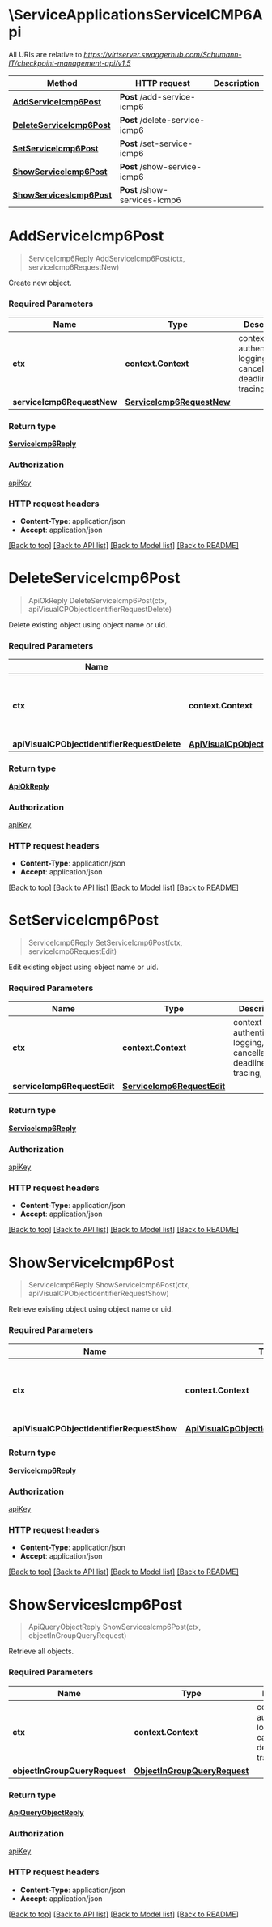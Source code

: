 # \ServiceApplicationsServiceICMP6Api

All URIs are relative to *https://virtserver.swaggerhub.com/Schumann-IT/checkpoint-management-api/v1.5*

Method | HTTP request | Description
------------- | ------------- | -------------
[**AddServiceIcmp6Post**](ServiceApplicationsServiceICMP6Api.md#AddServiceIcmp6Post) | **Post** /add-service-icmp6 | 
[**DeleteServiceIcmp6Post**](ServiceApplicationsServiceICMP6Api.md#DeleteServiceIcmp6Post) | **Post** /delete-service-icmp6 | 
[**SetServiceIcmp6Post**](ServiceApplicationsServiceICMP6Api.md#SetServiceIcmp6Post) | **Post** /set-service-icmp6 | 
[**ShowServiceIcmp6Post**](ServiceApplicationsServiceICMP6Api.md#ShowServiceIcmp6Post) | **Post** /show-service-icmp6 | 
[**ShowServicesIcmp6Post**](ServiceApplicationsServiceICMP6Api.md#ShowServicesIcmp6Post) | **Post** /show-services-icmp6 | 


# **AddServiceIcmp6Post**
> ServiceIcmp6Reply AddServiceIcmp6Post(ctx, serviceIcmp6RequestNew)


Create new object.

### Required Parameters

Name | Type | Description  | Notes
------------- | ------------- | ------------- | -------------
 **ctx** | **context.Context** | context for authentication, logging, cancellation, deadlines, tracing, etc.
  **serviceIcmp6RequestNew** | [**ServiceIcmp6RequestNew**](ServiceIcmp6RequestNew.md)|  | 

### Return type

[**ServiceIcmp6Reply**](ServiceIcmp6Reply.md)

### Authorization

[apiKey](../README.md#apiKey)

### HTTP request headers

 - **Content-Type**: application/json
 - **Accept**: application/json

[[Back to top]](#) [[Back to API list]](../README.md#documentation-for-api-endpoints) [[Back to Model list]](../README.md#documentation-for-models) [[Back to README]](../README.md)

# **DeleteServiceIcmp6Post**
> ApiOkReply DeleteServiceIcmp6Post(ctx, apiVisualCPObjectIdentifierRequestDelete)


Delete existing object using object name or uid.

### Required Parameters

Name | Type | Description  | Notes
------------- | ------------- | ------------- | -------------
 **ctx** | **context.Context** | context for authentication, logging, cancellation, deadlines, tracing, etc.
  **apiVisualCPObjectIdentifierRequestDelete** | [**ApiVisualCpObjectIdentifierRequestDelete**](ApiVisualCpObjectIdentifierRequestDelete.md)|  | 

### Return type

[**ApiOkReply**](ApiOkReply.md)

### Authorization

[apiKey](../README.md#apiKey)

### HTTP request headers

 - **Content-Type**: application/json
 - **Accept**: application/json

[[Back to top]](#) [[Back to API list]](../README.md#documentation-for-api-endpoints) [[Back to Model list]](../README.md#documentation-for-models) [[Back to README]](../README.md)

# **SetServiceIcmp6Post**
> ServiceIcmp6Reply SetServiceIcmp6Post(ctx, serviceIcmp6RequestEdit)


Edit existing object using object name or uid.

### Required Parameters

Name | Type | Description  | Notes
------------- | ------------- | ------------- | -------------
 **ctx** | **context.Context** | context for authentication, logging, cancellation, deadlines, tracing, etc.
  **serviceIcmp6RequestEdit** | [**ServiceIcmp6RequestEdit**](ServiceIcmp6RequestEdit.md)|  | 

### Return type

[**ServiceIcmp6Reply**](ServiceIcmp6Reply.md)

### Authorization

[apiKey](../README.md#apiKey)

### HTTP request headers

 - **Content-Type**: application/json
 - **Accept**: application/json

[[Back to top]](#) [[Back to API list]](../README.md#documentation-for-api-endpoints) [[Back to Model list]](../README.md#documentation-for-models) [[Back to README]](../README.md)

# **ShowServiceIcmp6Post**
> ServiceIcmp6Reply ShowServiceIcmp6Post(ctx, apiVisualCPObjectIdentifierRequestShow)


Retrieve existing object using object name or uid.

### Required Parameters

Name | Type | Description  | Notes
------------- | ------------- | ------------- | -------------
 **ctx** | **context.Context** | context for authentication, logging, cancellation, deadlines, tracing, etc.
  **apiVisualCPObjectIdentifierRequestShow** | [**ApiVisualCpObjectIdentifierRequestShow**](ApiVisualCpObjectIdentifierRequestShow.md)|  | 

### Return type

[**ServiceIcmp6Reply**](ServiceIcmp6Reply.md)

### Authorization

[apiKey](../README.md#apiKey)

### HTTP request headers

 - **Content-Type**: application/json
 - **Accept**: application/json

[[Back to top]](#) [[Back to API list]](../README.md#documentation-for-api-endpoints) [[Back to Model list]](../README.md#documentation-for-models) [[Back to README]](../README.md)

# **ShowServicesIcmp6Post**
> ApiQueryObjectReply ShowServicesIcmp6Post(ctx, objectInGroupQueryRequest)


Retrieve all objects.

### Required Parameters

Name | Type | Description  | Notes
------------- | ------------- | ------------- | -------------
 **ctx** | **context.Context** | context for authentication, logging, cancellation, deadlines, tracing, etc.
  **objectInGroupQueryRequest** | [**ObjectInGroupQueryRequest**](ObjectInGroupQueryRequest.md)|  | 

### Return type

[**ApiQueryObjectReply**](ApiQueryObjectReply.md)

### Authorization

[apiKey](../README.md#apiKey)

### HTTP request headers

 - **Content-Type**: application/json
 - **Accept**: application/json

[[Back to top]](#) [[Back to API list]](../README.md#documentation-for-api-endpoints) [[Back to Model list]](../README.md#documentation-for-models) [[Back to README]](../README.md)

